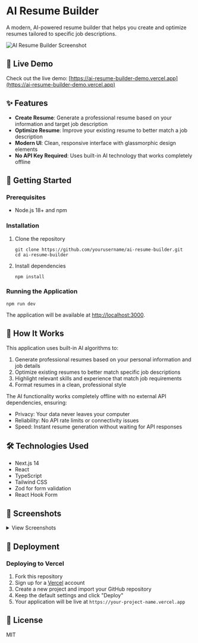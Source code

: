 # AI Resume Builder

A modern, AI-powered resume builder that helps you create and optimize resumes tailored to specific job descriptions.

![AI Resume Builder Screenshot](https://via.placeholder.com/800x400?text=AI+Resume+Builder+Screenshot)

## 🌟 Live Demo

Check out the live demo: [https://ai-resume-builder-demo.vercel.app](https://ai-resume-builder-demo.vercel.app)

## ✨ Features

- **Create Resume**: Generate a professional resume based on your information and target job description
- **Optimize Resume**: Improve your existing resume to better match a job description
- **Modern UI**: Clean, responsive interface with glassmorphic design elements
- **No API Key Required**: Uses built-in AI technology that works completely offline

## 🚀 Getting Started

### Prerequisites

- Node.js 18+ and npm

### Installation

1. Clone the repository
   ```
   git clone https://github.com/yourusername/ai-resume-builder.git
   cd ai-resume-builder
   ```

2. Install dependencies
   ```
   npm install
   ```

### Running the Application

```
npm run dev
```

The application will be available at [http://localhost:3000](http://localhost:3000).

## 🔧 How It Works

This application uses built-in AI algorithms to:

1. Generate professional resumes based on your personal information and job details
2. Optimize existing resumes to better match specific job descriptions
3. Highlight relevant skills and experience that match job requirements
4. Format resumes in a clean, professional style

The AI functionality works completely offline with no external API dependencies, ensuring:
- Privacy: Your data never leaves your computer
- Reliability: No API rate limits or connectivity issues
- Speed: Instant resume generation without waiting for API responses

## 🛠️ Technologies Used

- Next.js 14
- React
- TypeScript
- Tailwind CSS
- Zod for form validation
- React Hook Form

## 📱 Screenshots

<details>
<summary>View Screenshots</summary>

### Home Page
![Home Page](https://via.placeholder.com/800x400?text=Home+Page)

### Create Resume Form
![Create Resume Form](https://via.placeholder.com/800x400?text=Create+Resume+Form)

### Generated Resume
![Generated Resume](https://via.placeholder.com/800x400?text=Generated+Resume)

### Optimize Resume Form
![Optimize Resume Form](https://via.placeholder.com/800x400?text=Optimize+Resume+Form)

</details>

## 🚀 Deployment

### Deploying to Vercel

1. Fork this repository
2. Sign up for a [Vercel](https://vercel.com) account
3. Create a new project and import your GitHub repository
4. Keep the default settings and click "Deploy"
5. Your application will be live at `https://your-project-name.vercel.app`

## 📄 License

MIT 